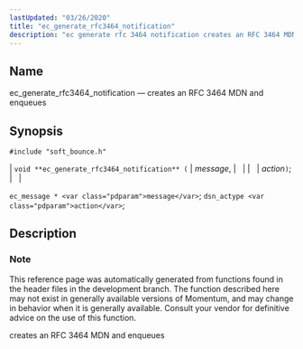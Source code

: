 ```yaml
---
lastUpdated: "03/26/2020"
title: "ec_generate_rfc3464_notification"
description: "ec generate rfc 3464 notification creates an RFC 3464 MDN and enqueues void ec generate rfc 3464 notification message action ec message message dsn actype action This reference page was automatically generated from functions found in the header files in the development branch The function described here may not exist..."
---
```


<a name="apis.ec_generate_rfc3464_notification"></a> 
## Name

ec_generate_rfc3464_notification — creates an RFC 3464 MDN and enqueues

## Synopsis

`#include "soft_bounce.h"`

| `void **ec_generate_rfc3464_notification** (` | <var class="pdparam">message</var>, |   |
|   | <var class="pdparam">action</var>`)`; |   |

`ec_message * <var class="pdparam">message</var>`;
`dsn_actype <var class="pdparam">action</var>`;<a name="idp58372640"></a> 
## Description

### Note

This reference page was automatically generated from functions found in the header files in the development branch. The function described here may not exist in generally available versions of Momentum, and may change in behavior when it is generally available. Consult your vendor for definitive advice on the use of this function.

creates an RFC 3464 MDN and enqueues